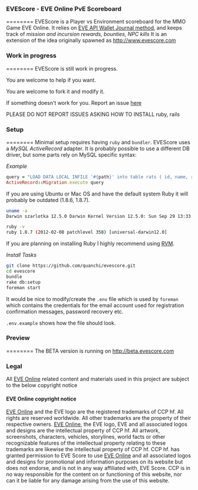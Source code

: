 ### EVEScore - EVE Online PvE Scoreboard
========
EVEScore is a Player vs Environment scoreboard for the MMO Game EVE Online.
It relies on [EVE API Wallet Journal method](https://wiki.eveonline.com/en/wiki/EVE_API_Character_Wallet_Journal), and keeps track of *mission and incursion rewards, bounties, NPC kills*
It is an extension of the idea originally spawned as http://www.evescore.com

### Work in progress
========
EVEScore is still work in progress. 

You are welcome to help if you want. 

You are welcome to fork it and modify it.

If something doesn't work for you. Report an issue [here](https://github.com/quanchi/evescore/issues)

PLEASE DO NOT REPORT ISSUES ASKING HOW TO INSTALL ruby, rails 

### Setup
========
Minimal setup requires having `ruby` and `bundler`. EVEScore uses a *MySQL ActiveRecord* adapter.
It is probably possible to use a different DB driver, but some parts rely on MySQL specific syntax:

*Example*

```ruby
query = "LOAD DATA LOCAL INFILE '#{path}' into table rats ( id, name, rat_type, description );"
ActiveRecord::Migration.execute query
```


If you are using Ubuntu or Mac OS and have the default system Ruby it will probably be outdated (1.8.6, 1.8.7).

```bash
uname -a
Darwin szarlotka 12.5.0 Darwin Kernel Version 12.5.0: Sun Sep 29 13:33:47 PDT 2013; root:xnu-2050.48.12~1/RELEASE_X86_64 x86_64

ruby -v
ruby 1.8.7 (2012-02-08 patchlevel 358) [universal-darwin12.0]
```

If you are planning on installing Ruby I highly recommend using [RVM](http://rvm.io/).

*Install Tasks*

```bash
git clone https://github.com/quanchi/evescore.git
cd evescore
bundle
rake db:setup
foreman start

```

It would be nice to modify/create the `.env` file which is used by `foreman` which contains the credentials for the email account used for registration confirmation messages, password recovery etc. 

`.env.example` shows how the file should look.


### Preview
========
The BETA version is running on http://beta.evescore.com

### Legal
All [EVE Online](http://www.eveonline.com) related content and materials used in this project are subject to the below copyright notice

#### EVE Online copyright notice

[EVE Online](http://www.eveonline.com) and the EVE logo are the registered trademarks of CCP hf. All rights are reserved worldwide. All other trademarks are the property of their respective owners. [EVE Online](http://www.eveonline.com), the EVE logo, EVE and all associated logos and designs are the intellectual property of CCP hf. All artwork, screenshots, characters, vehicles, storylines, world facts or other recognizable features of the intellectual property relating to these trademarks are likewise the intellectual property of CCP hf. CCP hf. has granted permission to EVE Score to use [EVE Online](http://www.eveonline.com) and all associated logos and designs for promotional and information purposes on its website but does not endorse, and is not in any way affiliated with, EVE Score. CCP is in no way responsible for the content on or functioning of this website, nor can it be liable for any damage arising from the use of this website.
